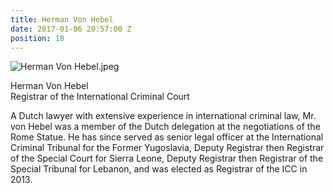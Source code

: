 ```yaml
---
title: Herman Von Hebel
date: 2017-01-06 20:57:00 Z
position: 18
---
```


![Herman Von Hebel.jpeg](/uploads/Herman%20Von%20Hebel.jpeg)

Herman Von Hebel <br> Registrar of the International Criminal Court


A Dutch lawyer with extensive experience in international criminal law, Mr. von Hebel was a member of the Dutch delegation at the negotiations of the Rome Statue. He has since served as senior legal officer at the International Criminal Tribunal for the Former Yugoslavia, Deputy Registrar then Registrar of the Special Court for Sierra Leone, Deputy Registrar then Registrar of the Special Tribunal for Lebanon, and was elected as Registrar of the ICC in 2013.
